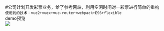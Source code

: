 #公司计划开发彩票业务，给了参考网站，利用空闲时间对一彩票进行简单的重构<br />
`使用到的技术：vue2+vuex+vue-router+webpack+ES6+flexible`<br />
demo预览<br />
<img src="https://github.com/Dantyli/Lottery-project/blob/master/lottery/static/img/demo.png" />
